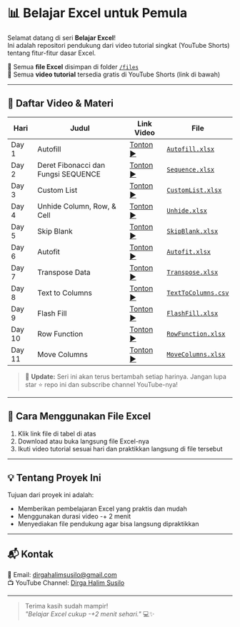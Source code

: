# 📊 Belajar Excel untuk Pemula

Selamat datang di seri **Belajar Excel**!  
Ini adalah repositori pendukung dari video tutorial singkat (YouTube Shorts) tentang fitur-fitur dasar Excel.  

📁 Semua **file Excel** disimpan di folder [`/files`](./files)  
🎥 Semua **video tutorial** tersedia gratis di YouTube Shorts (link di bawah)  

---

## 📌 Daftar Video & Materi

| Hari | Judul | Link Video | File |
|------|-------|------------|------|
| Day 1 | Autofill | [Tonton ▶️](https://youtube.com/shorts/dYFpJ_X92Q0?si=aOxSSHbZqOIckS2Y) | [`Autofill.xlsx`](files/Autofill.xlsx) |
| Day 2 | Deret Fibonacci dan Fungsi SEQUENCE | [Tonton ▶️](https://youtube.com/shorts/SvmZD7znydA?si=jQ1mmBPB-pr7BktG) | [`Sequence.xlsx`](files/Sequence.xlsx) |
| Day 3 | Custom List | [Tonton ▶️](https://youtube.com/shorts/H_cKgWGoFjc?si=GXDIevWImZVp789C) | [`CustomList.xlsx`](files/CustomList.xlsx) |
| Day 4 | Unhide Column, Row, & Cell | [Tonton ▶️](https://youtube.com/shorts/exlWyrW6nlI?si=7gPSbS2luBqzyCsC) | [`Unhide.xlsx`](files/Unhide.xlsx) |
| Day 5 | Skip Blank | [Tonton ▶️](https://youtube.com/shorts/SKjymh5b5xE?si=IXjgKG47TsV2X3BG) | [`SkipBlank.xlsx`](files/SkipBlank.xlsx) |
| Day 6 | Autofit | [Tonton ▶️](https://youtube.com/shorts/8oTj_th26qE?si=uPs3a6nEVjKCRPwd) | [`Autofit.xlsx`](files/Autofit.xlsx) |
| Day 7 | Transpose Data | [Tonton ▶️](https://youtube.com/shorts/hKCWPwfHauU?si=xo2EJce_QEtXVfqp) | [`Transpose.xlsx`](files/Transpose.xlsx) |
| Day 8 | Text to Columns | [Tonton ▶️](https://www.youtube.com/shorts/w5Lr6ArDNJk) | [`TextToColumns.csv`](files/TextToColumns.csv) |
| Day 9 | Flash Fill | [Tonton ▶️](https://youtube.com/shorts/th2sTcy7l5E) | [`FlashFill.xlsx`](files/FlashFill.xlsx) |
| Day 10 | Row Function | [Tonton ▶️](https://www.youtube.com/shorts/JCVJ9x843-M) | [`RowFunction.xlsx`](files/RowFunction.xlsx) |
| Day 11 | Move Columns | [Tonton ▶️](https://www.youtube.com/shorts/iSQ3YrRLVgY) | [`MoveColumns.xlsx`](files/MoveColumns.xlsx) |

> 🔄 **Update:** Seri ini akan terus bertambah setiap harinya. Jangan lupa star ⭐ repo ini dan subscribe channel YouTube-nya!

---

## 📂 Cara Menggunakan File Excel

1. Klik link file di tabel di atas
2. Download atau buka langsung file Excel-nya
3. Ikuti video tutorial sesuai hari dan praktikkan langsung di file tersebut

---

## 💡 Tentang Proyek Ini

Tujuan dari proyek ini adalah:
- Memberikan pembelajaran Excel yang praktis dan mudah
- Menggunakan durasi video -+ 2 menit
- Menyediakan file pendukung agar bisa langsung dipraktikkan

---


## 📬 Kontak

📧 Email: dirgahalimsusilo@gmail.com  
📺 YouTube Channel: [Dirga Halim Susilo](https://youtube.com/@DirgaHalimSusilo)

---

> Terima kasih sudah mampir!  
> _"Belajar Excel cukup -+2 menit sehari."_ 💻✨
